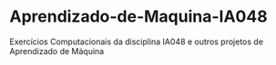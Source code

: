# Aprendizado-de-Maquina-IA048
Exercícios Computacionais da disciplina IA048 e outros projetos de Aprendizado de Máquina
